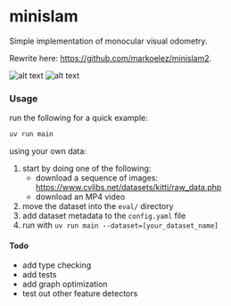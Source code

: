 # minislam


Simple implementation of monocular visual odometry.

Rewrite here: https://github.com/markoelez/minislam2.

![alt text](https://github.com/markoelez/minislam/blob/master/img/example.png?raw=true)
![alt text](https://github.com/markoelez/minislam/blob/master/img/example_two.png?raw=true)


### Usage

run the following for a quick example:
```sh
uv run main
```

using your own data:
1. start by doing one of the following:
    - download a sequence of images: https://www.cvlibs.net/datasets/kitti/raw_data.php
    - download an MP4 video
2. move the dataset into the `eval/` directory
3. add dataset metadata to the `config.yaml` file
4. run with `uv run main --dataset=[your_dataset_name]`


#### Todo
- add type checking
- add tests
- add graph optimization
- test out other feature detectors
